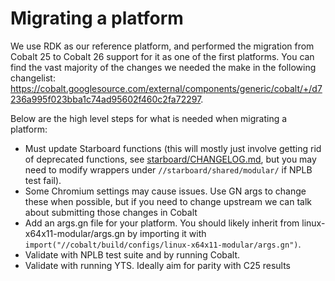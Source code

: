 # Migrating a platform

We use RDK as our reference platform, and performed the migration from Cobalt 25 to Cobalt 26 support for it as one of the first platforms. You can find the vast majority of the changes we needed the make in the following changelist: https://cobalt.googlesource.com/external/components/generic/cobalt/+/d7236a995f023bba1c74ad95602f460c2fa72297.

Below are the high level steps for what is needed when migrating a platform:
* Must update Starboard functions (this will mostly just involve getting rid of deprecated functions, see [starboard/CHANGELOG.md](../../../starboard/CHANGELOG.md), but you may need to modify wrappers under `//starboard/shared/modular/` if NPLB test fail).
* Some Chromium settings may cause issues. Use GN args to change these when possible, but if you need to change upstream we can talk about submitting those changes in Cobalt
* Add an args.gn file for your platform. You should likely inherit from linux-x64x11-modular/args.gn by importing it with `import("//cobalt/build/configs/linux-x64x11-modular/args.gn")`.
* Validate with NPLB test suite and by running Cobalt.
* Validate with running YTS. Ideally aim for parity with C25 results
